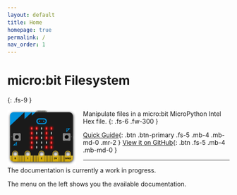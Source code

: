 ```yaml
---
layout: default
title: Home
homepage: true
permalink: /
nav_order: 1
---
```


# micro:bit Filesystem
{: .fs-9 }

<img alt="microbit-fs logo" src="img/microbit-fs-logo.png" style="max-height: 125px; float: left; padding-right: 16px;">

Manipulate files in a micro:bit MicroPython Intel Hex file.
{: .fs-6 .fw-300 }

[Quick Guide](quick-guide.html){: .btn .btn-primary .fs-5 .mb-4 .mb-md-0 .mr-2 }
[View it on GitHub](https://github.com/microbit-foundation/microbit-fs/){: .btn .fs-5 .mb-4 .mb-md-0 }

---

The documentation is currently a work in progress.

The menu on the left shows you the available documentation.

